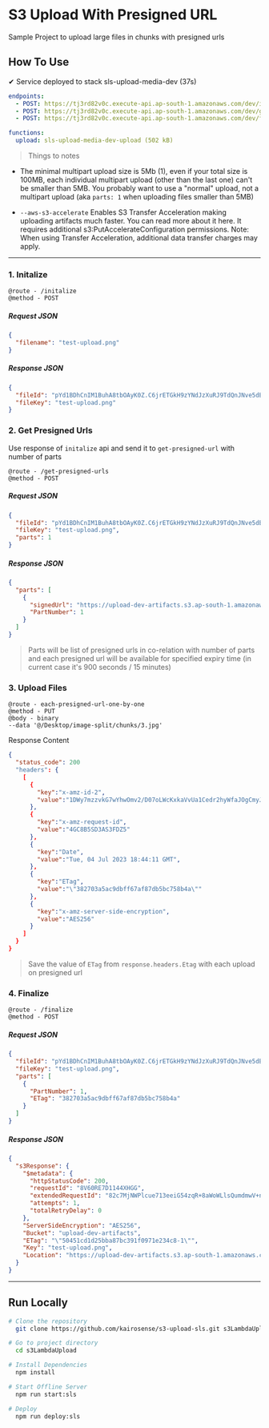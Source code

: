 # S3 Upload With Presigned URL

Sample Project to upload large files in chunks with presigned urls

## How To Use

✔ Service deployed to stack sls-upload-media-dev (37s)

```yaml
endpoints:
  - POST: https://tj3rd82v0c.execute-api.ap-south-1.amazonaws.com/dev/initalize
  - POST: https://tj3rd82v0c.execute-api.ap-south-1.amazonaws.com/dev/get-presigned-urls
  - POST: https://tj3rd82v0c.execute-api.ap-south-1.amazonaws.com/dev/finalize

functions:
  upload: sls-upload-media-dev-upload (502 kB)
```

> Things to notes
- The minimal multipart upload size is 5Mb (1), even if your total size is 100MB, each individual multipart upload (other than the last one) can't be smaller than 5MB. You probably want to use a "normal" upload, not a multipart upload (aka `parts: 1` when uploading files smaller than 5MB)

- `--aws-s3-accelerate` Enables S3 Transfer Acceleration making uploading artifacts much faster. You can read more about it here. It requires additional s3:PutAccelerateConfiguration permissions. Note: When using Transfer Acceleration, additional data transfer charges may apply.
---

### 1. Initalize

```
@route - /initalize
@method - POST
```

##### Request JSON

```json
{
  "filename": "test-upload.png"
}
```

##### Response JSON

```json
{
  "fileId": "pYd1BDhCnIM1BuhA8tbOAyK0Z.C6jrETGkH9zYNdJzXuRJ9TdQnJNve5dBhxh1QwqtBJvny5HSTDiRHQHufjned0QEIKl6f.CJlj2E4UIz1WAP4QaZlACTH0DgLzalg4Csmwhjw9rLJ4seYyyPYRpcDhHR.ZrlZpIepwlXHB6rw-",
  "fileKey": "test-upload.png"
}
```

### 2. Get Presigned Urls

Use response of `initalize` api and send it to `get-presigned-url` with number of parts

```
@route - /get-presigned-urls
@method - POST
```

##### Request JSON

```json
{
  "fileId": "pYd1BDhCnIM1BuhA8tbOAyK0Z.C6jrETGkH9zYNdJzXuRJ9TdQnJNve5dBhxh1QwqtBJvny5HSTDiRHQHufjned0QEIKl6f.CJlj2E4UIz1WAP4QaZlACTH0DgLzalg4Csmwhjw9rLJ4seYyyPYRpcDhHR.ZrlZpIepwlXHB6rw-",
  "fileKey": "test-upload.png",
  "parts": 1
}
```

##### Response JSON

```json
{
  "parts": [
    {
      "signedUrl": "https://upload-dev-artifacts.s3.ap-south-1.amazonaws.com/test-upload.png?X-Amz-Algorithm=AWS4-HMAC-SHA256&X-Amz-Content-Sha256=UNSIGNED-PAYLOAD&X-Amz-Credential=ASIASOIE6RUCVOOQFQPC%2F20230704%2Fap-south-1%2Fs3%2Faws4_request&X-Amz-Date=20230704T184338Z&X-Amz-Expires=900&X-Amz-Security-Token=IQoJb3JpZ2luX2VjEKP%2F%2F%2F%2F%2F%2F%2F%2F%2F%2FwEaCmFwLXNvdXRoLTEiSDBGAiEAtS19NBsfcGesZWYEhzHuyqlkc%2FJ44tka4A40ZDiuCjYCIQDrqhGN%2BOXmT7iiqhDpfoAMqOmrYp3JFin8HVeVcB8bgyqMAwgcEAEaDDE2ODA1MDk4NjI0NSIMfPp2t2fFCSwqMWDMKukCZ9Gew0qtSABkUzRMWAnKQtWynqz6izOJfZ3lvVx%2BjmusTh8IODKn5KwkoJU5Q%2FoSRhHT6zmQN9ILhOftOVBVgNUzxOeAVir1Mqp8pzRtpUk6yoNwbIkChfDSFTLGPR4kU2dIsswTRXfC15owtk3G8MT0J7e%2BHo%2B7zUvbfKs0Pi8aZCitjz4d9xPloTYMfydq%2F8fDdS3kbNVHv5zDIL6qnE9MLNtSKejoFP03wXIDSq7ejU%2B177UQr5LPqHJpFsrnoDBjbNZZs05tnDxDy5gi7965rSpK1Ibb1jQMjB6JI0RkYy7OsskhoTjkT8oTBFuw2Yf7H6rZJkJYgGW0Qe9kr%2Fz%2Fwlu1s4xZuzg31aukEEMqtYtuYe7kXy6I9VMUwAPWw%2FXfBQlIydHKWmWogu14fD7RREtaigudEKlPcxCA0LhMp7LieNA5VNA%2F%2Fu3CRu6b7%2FL0t6so2gQ4GDWksr7OmsI3xioBPlbNkDDZ0JGlBjqcAQhDqld7G4QIUdvAYb0g9%2FC2P0vQdltFI6nDgqOCli4NQNOjPu2Ds1PIAoBu1H5VA6xPU3dh%2BZ87Gb%2FqFePVy5LuShmoLkvwr2JWxYJlK%2FTG2i3clFN%2Bt2shcDIKHkWpEGqIHLGwei3qB2EmaQppqmfvhgu0MI4NnQVuDrXT1r%2FNgsdTm5BbrMecF9%2Bw2on32ewHiRNaIwTVh3b55Q%3D%3D&X-Amz-Signature=7aacbb972b820d6d0ee4e92c41817caea9cc4793fc5b1c52d0fe4219c83e1579&X-Amz-SignedHeaders=host&partNumber=1&uploadId=pYd1BDhCnIM1BuhA8tbOAyK0Z.C6jrETGkH9zYNdJzXuRJ9TdQnJNve5dBhxh1QwqtBJvny5HSTDiRHQHufjned0QEIKl6f.CJlj2E4UIz1WAP4QaZlACTH0DgLzalg4Csmwhjw9rLJ4seYyyPYRpcDhHR.ZrlZpIepwlXHB6rw-&x-id=UploadPart",
      "PartNumber": 1
    }
  ]
}
```

> Parts will be list of presigned urls in co-relation with number of parts and each presigned url will be available for specified expiry time (in current case it's 900 seconds / 15 minutes)

### 3. Upload Files

```
@route - each-presigned-url-one-by-one
@method - PUT
@body - binary
--data '@/Desktop/image-split/chunks/3.jpg'
```

Response Content

```json
{
  "status_code": 200
  "headers": {
    [
      {
        "key":"x-amz-id-2",
        "value":"1DWy7mzzvkG7wYhwOmv2/D07oLWcKxkaVvUa1Cedr2hyWfaJOgCmyJP/SYLiySiLkUR4JlnLUgI="
      },
      {
        "key":"x-amz-request-id",
        "value":"4GC8B5SD3AS3FDZ5"
      },
      {
        "key":"Date",
        "value":"Tue, 04 Jul 2023 18:44:11 GMT",
      },
      {
        "key":"ETag",
        "value":"\"382703a5ac9dbff67af87db5bc758b4a\""
      },
      {
        "key":"x-amz-server-side-encryption",
        "value":"AES256"
      }
    ]
  }
}
```

> Save the value of `ETag` from `response.headers.Etag` with each upload on presigned url

### 4. Finalize

```
@route - /finalize
@method - POST
```

##### Request JSON

```json
{
  "fileId": "pYd1BDhCnIM1BuhA8tbOAyK0Z.C6jrETGkH9zYNdJzXuRJ9TdQnJNve5dBhxh1QwqtBJvny5HSTDiRHQHufjned0QEIKl6f.CJlj2E4UIz1WAP4QaZlACTH0DgLzalg4Csmwhjw9rLJ4seYyyPYRpcDhHR.ZrlZpIepwlXHB6rw-",
  "fileKey": "test-upload.png",
  "parts": [
    {
      "PartNumber": 1,
      "ETag": "382703a5ac9dbff67af87db5bc758b4a"
    }
  ]
}
```

##### Response JSON

```json
{
  "s3Response": {
    "$metadata": {
      "httpStatusCode": 200,
      "requestId": "8V60RE7D1144XHGG",
      "extendedRequestId": "82c7MjNWPlcue713eeiG54zqR+8aWoWLlsQumdmwV+ncdHdzh23fYim7z+8Im6ukrX1ouRgiWBEz0AmAq+X1Kg==",
      "attempts": 1,
      "totalRetryDelay": 0
    },
    "ServerSideEncryption": "AES256",
    "Bucket": "upload-dev-artifacts",
    "ETag": "\"50451cd1d25bba87bc391f0971e234c8-1\"",
    "Key": "test-upload.png",
    "Location": "https://upload-dev-artifacts.s3.ap-south-1.amazonaws.com/test-upload.png"
  }
}
```

---

## Run Locally

```bash
# Clone the repository
  git clone https://github.com/kairosense/s3-upload-sls.git s3LambdaUpload

# Go to project directory
  cd s3LambdaUpload

# Install Dependencies
  npm install

# Start Offline Server
  npm run start:sls

# Deploy
  npm run deploy:sls
```
